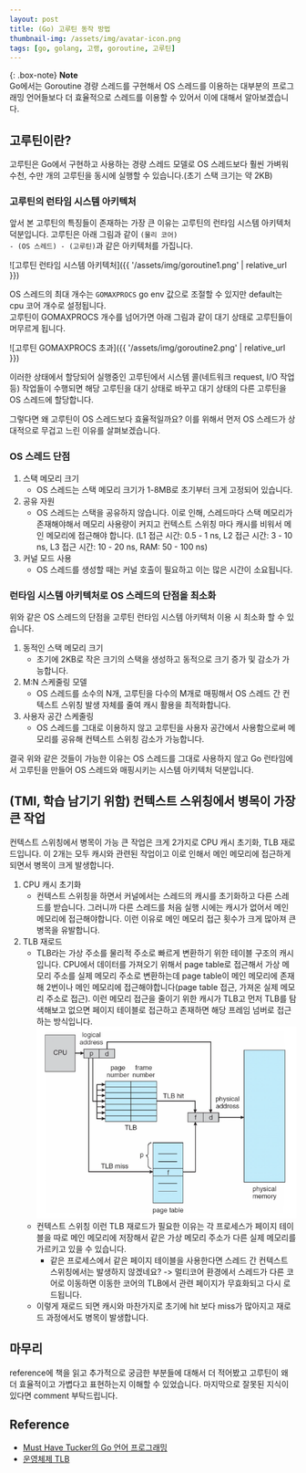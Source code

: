 ```yaml
---
layout: post
title: (Go) 고루틴 동작 방법 
thumbnail-img: /assets/img/avatar-icon.png
tags: [go, golang, 고랭, goroutine, 고루틴]
---
```


{: .box-note}
**Note**  
Go에서는 Goroutine 경량 스레드를 구현해서 OS 스레드를 이용하는 대부분의 프로그래밍 언어들보다 더 효율적으로 스레드를 이용할 수 있어서 이에 대해서 알아보겠습니다.

## 고루틴이란?
고루틴은 Go에서 구현하고 사용하는 경량 스레드 모델로 OS 스레드보다 훨씬 가벼워 수천, 수만 개의 고루틴을 동시에 실행할 수 있습니다.(초기 스택 크기는 약 2KB)  
### 고루틴의 런타임 시스템 아키텍처
앞서 본 고루틴의 특징들이 존재하는 가장 큰 이유는 고루틴의 런타임 시스템 아키텍처 덕분입니다. 고루틴은 아래 그림과 같이 <code>(물리 코어) - (OS 스레드) - (고루틴)</code>과 같은 아키텍처를 가집니다.  

![고루틴 런타임 시스템 아키텍처]({{ '/assets/img/goroutine1.png' | relative_url }})  

OS 스레드의 최대 개수는 <code>GOMAXPROCS</code> go env 값으로 조절할 수 있지만 default는 cpu 코어 개수로 설정됩니다.  
고루틴이 GOMAXPROCS 개수를 넘어가면 아래 그림과 같이 대기 상태로 고루틴들이 머무르게 됩니다.  

![고루틴 GOMAXPROCS 초과]({{ '/assets/img/goroutine2.png' | relative_url }})  

이러한 상태에서 할당되어 실행중인 고루틴에서 시스템 콜(네트워크 request, I/O 작업 등) 작업들이 수행되면 해당 고루틴을 대기 상태로 바꾸고 대기 상태의 다른 고루틴을 OS 스레드에 할당합니다.  

그렇다면 왜 고루틴이 OS 스레드보다 효율적일까요? 이를 위해서 먼저 OS 스레드가 상대적으로 무겁고 느린 이유를 살펴보겠습니다.

### OS 스레드 단점
1. 스택 메모리 크기
	- OS 스레드는 스택 메모리 크기가 1-8MB로 초기부터 크게 고정되어 있습니다.
2. 공유 자원
	- OS 스레드는 스택을 공유하지 않습니다. 이로 인해, 스레드마다 스택 메모리가 존재해야해서 메모리 사용량이 커지고 컨텍스트 스위칭 마다 캐시를 비워서 메인 메모리에 접근해야 합니다. (L1 접근 시간: 0.5 - 1 ns, L2 접근 시간: 3 - 10 ns, L3 접근 시간: 10 - 20 ns, RAM: 50 - 100 ns)
3. 커널 모드 사용
	- OS 스레드를 생성할 때는 커널 호출이 필요하고 이는 많은 시간이 소요됩니다.

### 런타임 시스템 아키텍처로 OS 스레드의 단점을 최소화 
위와 같은 OS 스레드의 단점을 고루틴 런타임 시스템 아키텍처 이용 시 최소화 할 수 있습니다.
1. 동적인 스택 메모리 크기
	- 초기에 2KB로 작은 크기의 스택을 생성하고 동적으로 크기 증가 및 감소가 가능합니다.
2. M:N 스케줄링 모델
	- OS 스레드를 소수의 N개, 고루틴을 다수의 M개로 매핑해서 OS 스레드 간 컨텍스트 스위칭 발생 자체를 줄여 캐시 활용을 최적화합니다.
3. 사용자 공간 스케줄링
	- OS 스레드를 그대로 이용하지 않고 고루틴을 사용자 공간에서 사용함으로써 메모리를 공유해 컨텍스트 스위칭 감소가 가능합니다.  

결국 위와 같은 것들이 가능한 이유는 OS 스레드를 그대로 사용하지 않고 Go 런타임에서 고루틴을 만들어 OS 스레드와 매핑시키는 시스템 아키텍처 덕분입니다.

## (TMI, 학습 남기기 위함) 컨텍스트 스위칭에서 병목이 가장 큰 작업
컨텍스트 스위칭에서 병목이 가능 큰 작업은 크게 2가지로 CPU 캐시 초기화, TLB 재로드입니다. 이 2개는 모두 캐시와 관련된 작업이고 이로 인해서 메인 메모리에 접근하게 되면서 병목이 크게 발생합니다.  
1. CPU 캐시 초기화
	- 컨텍스트 스위칭을 하면서 커널에서는 스레드의 캐시를 초기화하고 다른 스레드를 받습니다. 그러니까 다른 스레드를 처음 실행 시에는 캐시가 없어서 메인 메모리에 접근해야합니다. 이런 이유로 메인 메모리 접근 횟수가 크게 많아져 큰 병목을 유발합니다.
2. TLB 재로드
	- TLB라는 가상 주소를 물리적 주소로 빠르게 변환하기 위한 테이블 구조의 캐시입니다. CPU에서 데이터를 가져오기 위해서 page table로 접근해서 가상 메모리 주소를 실제 메모리 주소로 변환하는데 page table이 메인 메모리에 존재해 2번이나 메인 메모리에 접근해야합니다(page table 접근, 가져온 실제 메모리 주소로 접근). 이런 메모리 접근을 줄이기 위한 캐시가 TLB고 먼저 TLB를 탐색해보고 없으면 페이지 테이블로 접근하고 존재하면 해당 프레임 넘버로 접근하는 방식입니다.
	![TLB 흐름](/assets/img/goroutine3.png)
	- 컨텍스트 스위칭 이런 TLB 재로드가 필요한 이유는 각 프로세스가 페이지 테이블을 따로 메인 메모리에 저장해서 같은 가상 메모리 주소가 다른 실제 메모리를 가르키고 있을 수 있습니다.
		- 같은 프로세스에서 같은 페이지 테이블을 사용한다면 스레드 간 컨텍스트 스위칭에서는 발생하지 않겠네요? -> 멀티코어 환경에서 스레드가 다른 코어로 이동하면 이동한 코어의 TLB에서 관련 페이지가 무효화되고 다시 로드됩니다.
	- 이렇게 재로드 되면 캐시와 마찬가지로 초기에 hit 보다 miss가 많아지고 재로드 과정에서도 병목이 발생합니다.

## 마무리
reference에 책을 읽고 추가적으로 궁금한 부분들에 대해서 더 적어봤고 고루틴이 왜 더 효율적이고 가볍다고 표현하는지 이해할 수 있었습니다. 마지막으로 잘못된 지식이 있다면 comment 부탁드립니다.

## Reference
- [Must Have Tucker의 Go 언어 프로그래밍](https://m.yes24.com/Goods/Detail/131045006)
- [운영체제 TLB](https://wpaud16.tistory.com/entry/%EC%9A%B4%EC%98%81%EC%B2%B4%EC%A0%9C-TLB)
